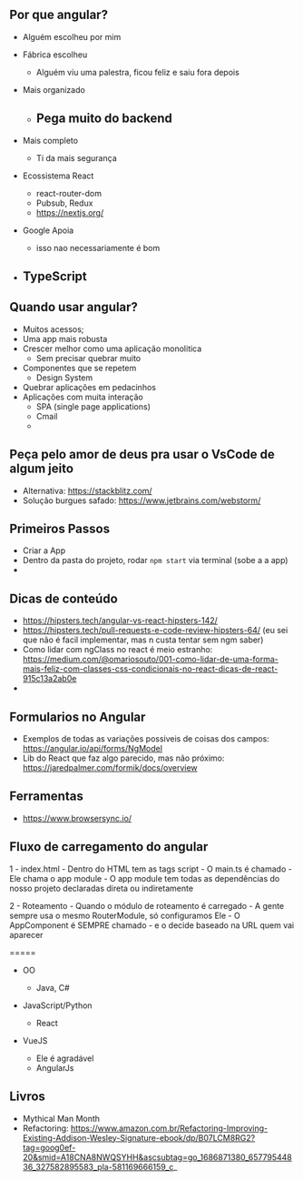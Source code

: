 ## Por que angular?
- Alguém escolheu por mim
- Fábrica escolheu
    - Alguém viu uma palestra, ficou feliz e saiu fora depois
- Mais organizado
    - Pega muito do backend
        - 
- Mais completo
    - Ti da mais segurança

- Ecossistema React
    - react-router-dom
    - Pubsub, Redux 
    - https://nextjs.org/

- Google Apoia
    - isso nao necessariamente é bom
- TypeScript
    - 

## Quando usar angular?
- Muitos acessos;
- Uma app mais robusta
- Crescer melhor como uma aplicação monolitica
  - Sem precisar quebrar muito
- Componentes que se repetem    
  - Design System
- Quebrar aplicações em pedacinhos
- Aplicações com muita interação
  - SPA (single page applications)
  - Cmail
  - 


## Peça pelo amor de deus pra usar o VsCode de algum jeito
- Alternativa: https://stackblitz.com/
- Solução burgues safado: https://www.jetbrains.com/webstorm/


## Primeiros Passos
- Criar a App
- Dentro da pasta do projeto, rodar `npm start` via terminal (sobe a a app)
- 

## Dicas de conteúdo
- https://hipsters.tech/angular-vs-react-hipsters-142/
- https://hipsters.tech/pull-requests-e-code-review-hipsters-64/ (eu sei que não é facil implementar, mas n custa tentar sem ngm saber)
- Como lidar com ngClass no react é meio estranho: https://medium.com/@omariosouto/001-como-lidar-de-uma-forma-mais-feliz-com-classes-css-condicionais-no-react-dicas-de-react-915c13a2ab0e
- 


## Formularios no Angular
- Exemplos de todas as variações possiveis de coisas dos campos: https://angular.io/api/forms/NgModel
- Lib do React que faz algo parecido, mas não próximo: https://jaredpalmer.com/formik/docs/overview


## Ferramentas
- https://www.browsersync.io/

## Fluxo de carregamento do angular

1 - index.html
    - Dentro do HTML tem as tags script
    - O main.ts é chamado
        - Ele chama o app module
        - O app module tem todas as dependências do nosso projeto declaradas direta ou indiretamente

2 - Roteamento
    - Quando o módulo de roteamento é carregado
        - A gente sempre usa o mesmo RouterModule, só configuramos Ele
    - O AppComponent é SEMPRE chamado 
        - e o <router-outlet> decide baseado na URL quem vai aparecer


=====

- OO
    - Java, C# 

- JavaScript/Python
    - React 

- VueJS
    - Ele é agradável 
    - AngularJs


## Livros

- Mythical Man Month
- Refactoring: https://www.amazon.com.br/Refactoring-Improving-Existing-Addison-Wesley-Signature-ebook/dp/B07LCM8RG2?tag=goog0ef-20&smid=A18CNA8NWQSYHH&ascsubtag=go_1686871380_65779544836_327582895583_pla-581169666159_c_

